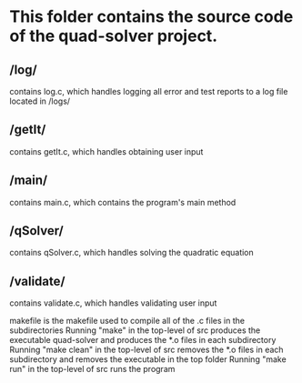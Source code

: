 # This folder contains the source code of the quad-solver project.

## /log/ 
   contains log.c, which handles logging all error and test reports to a log file located in /logs/

## /getIt/
   contains getIt.c, which handles obtaining user input

## /main/ 
   contains main.c, which contains the program's main method

## /qSolver/ 
   contains qSolver.c, which handles solving the quadratic equation

## /validate/ 
   contains validate.c, which handles validating user input

makefile is the makefile used to compile all of the .c files in the subdirectories
    Running "make" in the top-level of src produces the executable quad-solver and produces the *.o files in each subdirectory
    Running "make clean" in the top-level of src removes the *.o files in each subdirectory and removes the executable in the top folder
    Running "make run" in the top-level of src runs the program
